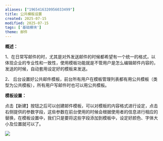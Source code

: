 ```yaml
---
aliases: ["1965416320956033499"]
title: 公共模板设置
created: 2025-07-15
modified: 2025-07-15
tags: ['基础模块']
theme: 邮件
---
```


**概述：**

1、在日常写邮件的时，尤其是对外发送邮件的时候都希望有一个统一的格式，以体现企业的专业性和一致性，使用模板功能就是不管用户是怎么编辑邮件内容的，发送的时候，自动套用设定好的模板来发送。

2、 后台设置好公共邮件模板，前台所有用户在模板管理列表都有用公共模板（类型为公共模板），所有用户写邮件时也可以用公共模板。

**模板设置：**

点击【新建】按钮之后可以创建邮件模板，可以对模板的内容格式进行设定，点击右侧提供的参数字段，这些参数在前台使用的时候会根据使用者的信息进行相应的替换，在模板设置中，我们只是要将这些字段添加到模板中，设定好颜色、字体大小及位置就可以了。

![](https://myhelpdoc.oss-cn-heyuan.aliyuncs.com/mdimages/2a90715ca6cd24963b843a4bb07e9f08.jpg)